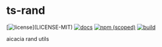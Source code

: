 # ts-rand

[![license](https://img.shields.io/badge/license-MIT%2FApache--2.0-blue")](LICENSE-MIT)
[![docs](https://img.shields.io/badge/docs-typescript-blue.svg)](https://aicacia.github.io/ts-rand/)
[![npm (scoped)](https://img.shields.io/npm/v/@aicacia/rand)](https://www.npmjs.com/package/@aicacia/rand)
[![build](https://github.com/aicacia/ts-rand/workflows/Test/badge.svg)](https://github.com/aicacia/ts-rand/actions?query=workflow%3ATest)

aicacia rand utils

